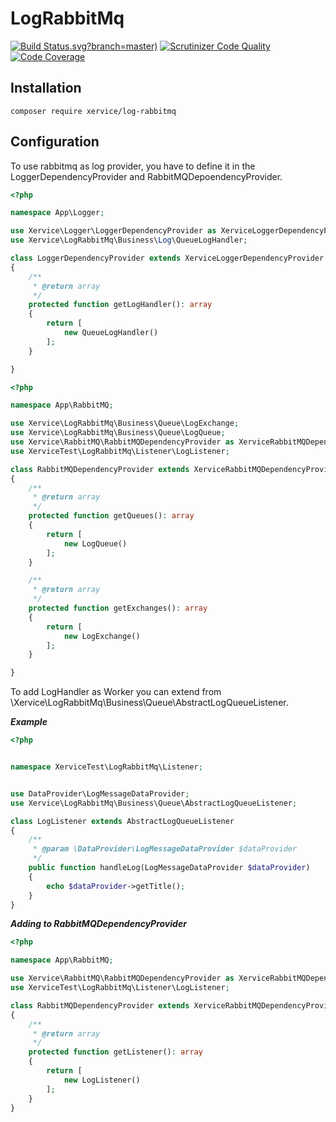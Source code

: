 LogRabbitMq
=====================

[![Build Status](https://travis-ci.org/xervice/lograbbitmq).svg?branch=master)](https://travis-ci.org/xervice/lograbbitmq)
[![Scrutinizer Code Quality](https://scrutinizer-ci.com/g/xervice/log-rabbitmq/badges/quality-score.png?b=master)](https://scrutinizer-ci.com/g/xervice/log-rabbitmq/?branch=master)
[![Code Coverage](https://scrutinizer-ci.com/g/xervice/log-rabbitmq/badges/coverage.png?b=master)](https://scrutinizer-ci.com/g/xervice/log-rabbitmq/?branch=master)

Installation
-----------------
```
composer require xervice/log-rabbitmq
```

Configuration
-----------------

To use rabbitmq as log provider, you have to define it in the LoggerDependencyProvider and RabbitMQDepoendencyProvider.

```php
<?php

namespace App\Logger;

use Xervice\Logger\LoggerDependencyProvider as XerviceLoggerDependencyProvider;
use Xervice\LogRabbitMq\Business\Log\QueueLogHandler;

class LoggerDependencyProvider extends XerviceLoggerDependencyProvider
{
    /**
     * @return array
     */
    protected function getLogHandler(): array
    {
        return [
            new QueueLogHandler()
        ];
    }

}
```

```php
<?php

namespace App\RabbitMQ;

use Xervice\LogRabbitMq\Business\Queue\LogExchange;
use Xervice\LogRabbitMq\Business\Queue\LogQueue;
use Xervice\RabbitMQ\RabbitMQDependencyProvider as XerviceRabbitMQDependencyProvider;
use XerviceTest\LogRabbitMq\Listener\LogListener;

class RabbitMQDependencyProvider extends XerviceRabbitMQDependencyProvider
{
    /**
     * @return array
     */
    protected function getQueues(): array
    {
        return [
            new LogQueue()
        ];
    }

    /**
     * @return array
     */
    protected function getExchanges(): array
    {
        return [
            new LogExchange()
        ];
    }

}
```

To add LogHandler as Worker you can extend from \Xervice\LogRabbitMq\Business\Queue\AbstractLogQueueListener.

***Example***
```php
<?php


namespace XerviceTest\LogRabbitMq\Listener;


use DataProvider\LogMessageDataProvider;
use Xervice\LogRabbitMq\Business\Queue\AbstractLogQueueListener;

class LogListener extends AbstractLogQueueListener
{
    /**
     * @param \DataProvider\LogMessageDataProvider $dataProvider
     */
    public function handleLog(LogMessageDataProvider $dataProvider)
    {
        echo $dataProvider->getTitle();
    }
}
```

***Adding to RabbitMQDependencyProvider***
```php
<?php

namespace App\RabbitMQ;

use Xervice\RabbitMQ\RabbitMQDependencyProvider as XerviceRabbitMQDependencyProvider;
use XerviceTest\LogRabbitMq\Listener\LogListener;

class RabbitMQDependencyProvider extends XerviceRabbitMQDependencyProvider
{
    /**
     * @return array
     */
    protected function getListener(): array
    {
        return [
            new LogListener()
        ];
    }
}
```